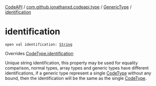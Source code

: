 [CodeAPI](../../index.md) / [com.github.jonathanxd.codeapi.type](../index.md) / [GenericType](index.md) / [identification](.)

# identification

`open val identification: `[`String`](https://kotlinlang.org/api/latest/jvm/stdlib/kotlin/-string/index.html)

Overrides [CodeType.identification](../-code-type/identification.md)

Unique string identification, this property may be used for equality comparison, normal types,
array types and generic types have different identifications, if a generic type represent a single
[CodeType](../-code-type/index.md) without any bound, then the identification will be the same as the single [CodeType](../-code-type/index.md).

